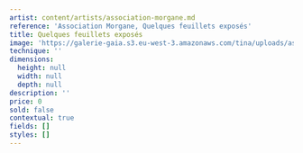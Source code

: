 ```yaml
---
artist: content/artists/association-morgane.md
reference: 'Association Morgane, Quelques feuillets exposés'
title: Quelques feuillets exposés
image: 'https://galerie-gaia.s3.eu-west-3.amazonaws.com/tina/uploads/association-morgane/quelques-feuillets-exposes.jpg'
technique: ''
dimensions:
  height: null
  width: null
  depth: null
description: ''
price: 0
sold: false
contextual: true
fields: []
styles: []
---
```


